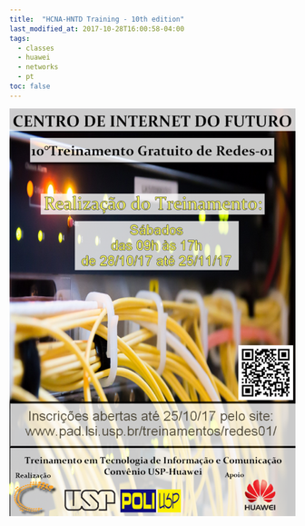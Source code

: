 ```yaml
---
title:  "HCNA-HNTD Training - 10th edition"
last_modified_at: 2017-10-28T16:00:58-04:00
tags:
  - classes
  - huawei
  - networks
  - pt
toc: false
---
```


![](/assets/images/posts/2017-10-28-hntd-10.png)
